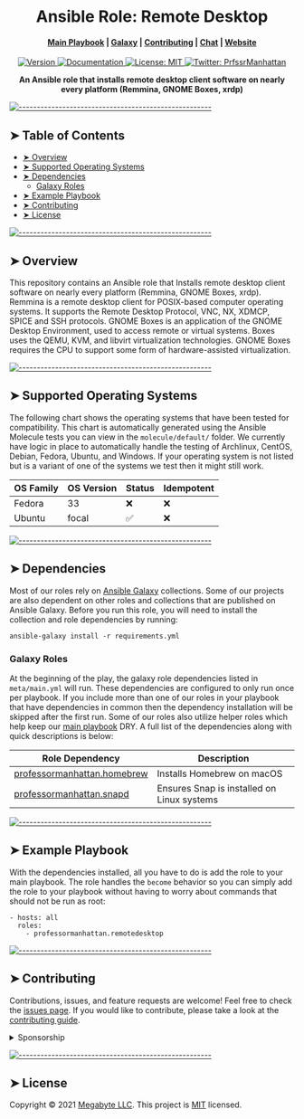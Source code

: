<!-- ⚠️ This README has been generated from the file(s) "./.modules/docs/blueprint-readme.md" ⚠️--><h1 align="center" style="text-align:center;">Ansible Role: Remote Desktop</h1>

<div align="center">
  <h4>
    <a href="https://gitlab.com/ProfessorManhattan/Playbooks">Main Playbook</a>
    <span> | </span>
    <a href="https://galaxy.ansible.com/professormanhattan/remotedesktop">Galaxy</a>
    <span> | </span>
    <a href="https://gitlab.com/megabyte-space/ansible-roles/remotedesktop/-/blob/master/CONTRIBUTING.md">Contributing</a>
    <span> | </span>
    <a href="https://app.slack.com/client/T01ABCG4NK1/C01NN74H0LW/details/">Chat</a>
    <span> | </span>
    <a href="https://megabyte.space">Website</a>
  </h4>
</div>
<p style="text-align:center;">
  <a href="https://gitlab.com/megabyte-space/ansible-roles/remotedesktop">
    <img alt="Version" src="https://img.shields.io/badge/version-0.0.1-blue.svg?cacheSeconds=2592000" />
  </a>
  <a href="https://megabyte.space/docs/remotedesktop" target="_blank">
    <img alt="Documentation" src="https://img.shields.io/badge/documentation-yes-brightgreen.svg" />
  </a>
  <a href="repository.gitlab_ansible_roles_group/remotedesktop/-/raw/master/LICENSE" target="_blank">
    <img alt="License: MIT" src="https://img.shields.io/badge/License-MIT-yellow.svg" />
  </a>
  <a href="https://twitter.com/PrfssrManhattan" target="_blank">
    <img alt="Twitter: PrfssrManhattan" src="https://img.shields.io/twitter/follow/PrfssrManhattan.svg?style=social" />
  </a>
</p>

<p align="center" style="text-align:center;">
  <b>An Ansible role that installs remote desktop client software on nearly every platform (Remmina, GNOME Boxes, xrdp)</b></br>
</p>


[![-----------------------------------------------------](https://raw.githubusercontent.com/andreasbm/readme/master/assets/lines/aqua.png)](#table-of-contents)

## ➤ Table of Contents

* [➤ Overview](#-overview)
* [➤ Supported Operating Systems](#-supported-operating-systems)
* [➤ Dependencies](#-dependencies)
	* [Galaxy Roles](#galaxy-roles)
* [➤ Example Playbook](#-example-playbook)
* [➤ Contributing](#-contributing)
* [➤ License](#-license)

[![-----------------------------------------------------](https://raw.githubusercontent.com/andreasbm/readme/master/assets/lines/aqua.png)](#overview)

## ➤ Overview

This repository contains an Ansible role that Installs remote desktop client software on nearly every platform (Remmina, GNOME Boxes, xrdp). Remmina is a remote desktop client for POSIX-based computer operating systems. It supports the Remote Desktop Protocol, VNC, NX, XDMCP, SPICE and SSH protocols. GNOME Boxes is an application of the GNOME Desktop Environment, used to access remote or virtual systems. Boxes uses the QEMU, KVM, and libvirt virtualization technologies. GNOME Boxes requires the CPU to support some form of hardware-assisted virtualization.


[![-----------------------------------------------------](https://raw.githubusercontent.com/andreasbm/readme/master/assets/lines/aqua.png)](#supported-operating-systems)

## ➤ Supported Operating Systems

The following chart shows the operating systems that have been tested for compatibility. This chart is automatically generated using the Ansible Molecule tests you can view in the `molecule/default/` folder. We currently have logic in place to automatically handle the testing of Archlinux, CentOS, Debian, Fedora, Ubuntu, and Windows. If your operating system is not listed but is a variant of one of the systems we test then it might still work.


| OS Family | OS Version | Status | Idempotent |
|-----------|------------|--------|------------|
| Fedora    | 33         | ❌      | ❌          |
| Ubuntu    | focal      | ✅      | ❌          |



[![-----------------------------------------------------](https://raw.githubusercontent.com/andreasbm/readme/master/assets/lines/aqua.png)](#dependencies)

## ➤ Dependencies

Most of our roles rely on [Ansible Galaxy](https://galaxy.ansible.com/) collections. Some of our projects are also dependent on other roles and collections that are published on Ansible Galaxy. Before you run this role, you will need to install the collection and role dependencies by running:

```
ansible-galaxy install -r requirements.yml
```

### Galaxy Roles

At the beginning of the play, the galaxy role dependencies listed in `meta/main.yml` will run. These dependencies are configured to only run once per playbook. If you include more than one of our roles in your playbook that have dependencies in common then the dependency installation will be skipped after the first run. Some of our roles also utilize helper roles which help keep our [main playbook](https://gitlab.com/ProfessorManhattan/Playbooks) DRY. A full list of the dependencies along with quick descriptions is below:

 
| Role Dependency                                  | Description                                |
|--------------------------------------------------|--------------------------------------------|
| <a href='https://google.com'>professormanhattan.homebrew</a> | Installs Homebrew on macOS                 |
| <a href='https://bing.com'>professormanhattan.snapd</a> | Ensures Snap is installed on Linux systems |




[![-----------------------------------------------------](https://raw.githubusercontent.com/andreasbm/readme/master/assets/lines/aqua.png)](#example-playbook)

## ➤ Example Playbook

With the dependencies installed, all you have to do is add the role to your main playbook. The role handles the `become` behavior so you can simply add the role to your playbook without having to worry about commands that should not be run as root:

```lang-yml
- hosts: all
  roles:
    - professormanhattan.remotedesktop
```


[![-----------------------------------------------------](https://raw.githubusercontent.com/andreasbm/readme/master/assets/lines/aqua.png)](#contributing)

## ➤ Contributing

Contributions, issues, and feature requests are welcome! Feel free to check the [issues page](https://gitlab.com/megabyte-space/ansible-roles/remotedesktop/-/issues). If you would like to contribute, please take a look at the [contributing guide](https://gitlab.com/megabyte-space/ansible-roles/remotedesktop/-/raw/master/CONTRIBUTING.md).

<details>
<summary>Sponsorship</summary>
<br/>
<blockquote>
<br/>
I create open source projects out of love. Although I have a job, shelter, and as much fast food as I can handle, it would still be pretty cool to be appreciated by the community for something I have spent a lot of time and money on. Please consider sponsoring me! Who knows? Maybe I will be able to quit my job and publish open source full time.
<br/><br/>Sincerely,<br/><br/>

***Brian Zalewski***<br/><br/>
</blockquote>

<a href="profile.patreon">
  <img src="https://c5.patreon.com/external/logo/become_a_patron_button@2x.png" width="160">
</a>

</details>


[![-----------------------------------------------------](https://raw.githubusercontent.com/andreasbm/readme/master/assets/lines/aqua.png)](#license)

## ➤ License

Copyright © 2021 [Megabyte LLC](https://megabyte.space). This project is [MIT](repository.gitlab_ansible_roles_group/remotedesktop/-/raw/master/LICENSE) licensed.

